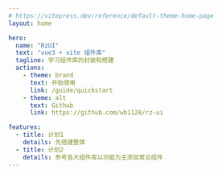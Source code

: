 ```yaml
---
# https://vitepress.dev/reference/default-theme-home-page
layout: home

hero:
  name: "RzUI"
  text: "vue3 + vite 组件库"
  tagline: 学习组件库的封装和搭建
  actions:
    - theme: brand
      text: 开始使用
      link: /guide/quickstart
    - theme: alt
      text: Github
      link: https://github.com/wb1128/rz-ui

features:
  - title: 计划1
    details: 先搭建整体
  - title: 计划2
    details: 参考各大组件库以功能为主添加常见组件
---
```


